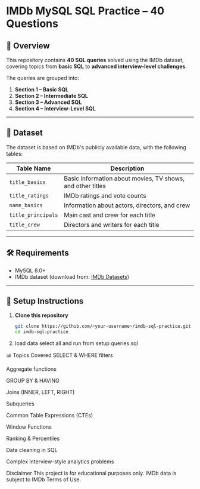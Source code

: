 # IMDb MySQL SQL Practice – 40 Questions

## 📌 Overview
This repository contains **40 SQL queries** solved using the IMDb dataset, covering topics from **basic SQL** to **advanced interview-level challenges**.

The queries are grouped into:
1. **Section 1 – Basic SQL**
2. **Section 2 – Intermediate SQL**
3. **Section 3 – Advanced SQL**
4. **Section 4 – Interview-Level SQL**

---

## 📂 Dataset
The dataset is based on IMDb's publicly available data, with the following tables:

| Table Name         | Description |
|--------------------|-------------|
| `title_basics`     | Basic information about movies, TV shows, and other titles |
| `title_ratings`    | IMDb ratings and vote counts |
| `name_basics`      | Information about actors, directors, and crew |
| `title_principals` | Main cast and crew for each title |
| `title_crew`       | Directors and writers for each title |

---

## 🛠 Requirements
- MySQL 8.0+
- IMDb dataset (download from: [IMDb Datasets](https://www.imdb.com/interfaces/))

---

## 🚀 Setup Instructions
1. **Clone this repository**
   ```bash
   git clone https://github.com/<your-username>/imdb-sql-practice.git
   cd imdb-sql-practice
2. load data 
    select all and run from setup queries.sql


📊 Topics Covered
SELECT & WHERE filters

Aggregate functions

GROUP BY & HAVING

Joins (INNER, LEFT, RIGHT)

Subqueries

Common Table Expressions (CTEs)

Window Functions

Ranking & Percentiles

Data cleaning in SQL

Complex interview-style analytics problems

Disclaimer
This project is for educational purposes only. IMDb data is subject to IMDb Terms of Use.